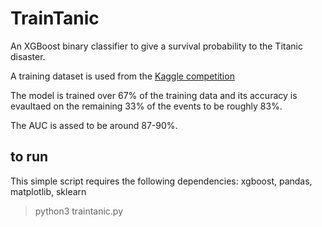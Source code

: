 # TrainTanic
An XGBoost binary classifier to give a survival probability to the Titanic disaster.

A training dataset is used from the [Kaggle competition](https://www.kaggle.com/competitions/titanic)

The model is trained over 67% of the training data and its accuracy is evaultaed on the remaining 33% of the events to be roughly 83%.

The AUC is assed to be around 87-90%.

## to run
This simple script requires the following dependencies: xgboost, pandas, matplotlib, sklearn
> python3 traintanic.py
